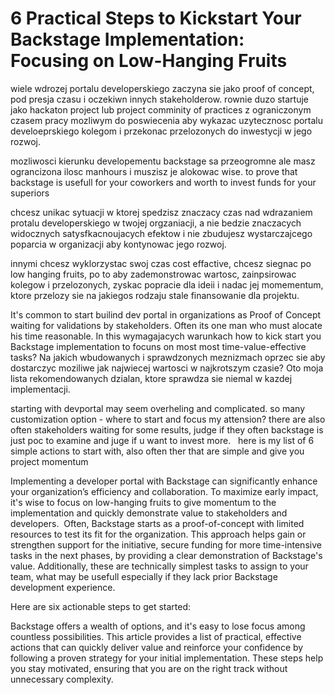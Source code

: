 6 Practical Steps to Kickstart Your Backstage Implementation: Focusing on Low-Hanging Fruits
============================================================================================

wiele wdrozej portalu developerskiego zaczyna sie jako proof of concept, pod presja czasu i oczekiwn innych stakeholderow. rownie duzo startuje jako hackaton project lub project comminity of practices z ograniczonym czasem pracy mozliwym do poswiecenia aby wykazac uzytecznosc portalu develoeprskiego kolegom i przekonac przelozonych do inwestycji w jego rozwoj. 

mozliwosci kierunku developementu backstage sa przeogromne ale masz ograncizona ilosc manhours i muszisz je alokowac wise. 
to prove that backstage is usefull for your coworkers and worth to invest funds for your superiors

chcesz unikac sytuacji w ktorej spedzisz znaczacy czas nad wdrazaniem protalu developerskiego w twojej orgzaniacji, a nie bedzie znaczacych widocznych satysfkacnoujacych  efektow i nie zbudujesz wystarczajcego poparcia w organizacji aby kontynowac jego rozwoj. 

innymi chcesz wyklorzystac swoj czas cost effactive, chcesz siegnac po low hanging fruits, po to aby zademonstrowac wartosc, zainpsirowac kolegow i przelozonych, zyskac popracie dla ideii i nadac jej momementum, ktore przelozy sie na jakiegos rodzaju stale finansowanie dla projektu. 



It's common to start builind dev portal in organizations as Proof of Concept waiting for validations by stakeholders. Often its one man who must alocate his time reasonable. In this wymagajacych warunkach how to kick start you Backstage implementation to focuns on most most time-value-effective tasks? Na jakich wbudowanych i sprawdzonych meznizmach oprzec sie aby dostarczyc moziliwe jak najwiecej wartosci w najkrotszym czasie? Oto moja lista rekomendowanych dzialan, ktore sprawdza sie niemal w kazdej implementacji.

starting with devportal may seem overheling and complicated. so many customization option - where to start and focus my attension? there are also often stakeholders waiting for some results, judge if they 
 often backstage is just poc to examine and juge if u want to invest more.   here is my list of 6 simple actions to start with, also often ther that are simple and give you project momentum


Implementing a developer portal with Backstage can significantly enhance your organization’s efficiency and collaboration. To maximize early impact, it's wise to focus on low-hanging fruits to give momentum to the implementation and quickly demonstrate value to stakeholders and developers.  Often, Backstage starts as a proof-of-concept with limited resources to test its fit for the organization. This approach helps gain or strengthen support for the initiative, secure funding for more time-intensive tasks in the next phases, by providing a clear demonstration of Backstage's value. Additionally, these are technically simplest tasks to assign to your team, what may be usefull especially if they lack prior Backstage development experience. 

Here are six actionable steps to get started:


Backstage offers a wealth of options, and it's easy to lose focus among countless possibilities. This article provides a list of practical, effective actions that can quickly deliver value and reinforce your confidence by following a proven strategy for your initial implementation. These steps help you stay motivated, ensuring that you are on the right track without unnecessary complexity.